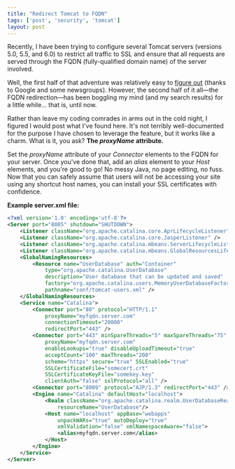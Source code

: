 ```yaml
---
title: "Redirect Tomcat to FQDN"
tags: ['post', 'security', 'tomcat']
layout: post
---
```


Recently, I have been trying to configure several Tomcat servers
(versions 5.0, 5.5, and 6.0) to restrict all traffic to SSL and ensure
that all requests are served through the FQDN (fully-qualified domain
name) of the server involved.

Well, the first half of that adventure was relatively easy to [figure
out](https://marc.info/?l=tomcat-user&m=104951559722619&w=2) (thanks to
Google and some newsgroups). However, the second half of it all—the FQDN
redirection—has been boggling my mind (and my search results) for a
little while... that is, until now.<!--more-->

Rather than leave my coding comrades in arms out in the cold night, I
figured I would post what I've found here. It's not terribly
well-documented for the purpose I have chosen to leverage the feature,
but it works like a charm. What is it, you ask? **The *proxyName*
attribute.**

Set the *proxyName* attribute of your *Connector* elements to the FQDN
for your server. Once you've done that, add an *alias* element to your
*Host* elements, and you're good to go! No messy Java, no page editing,
no fuss. Now that you can safely assume that users will not be accessing
your site using any shortcut host names, you can install your SSL
certificates with confidence.

**Example server.xml file:**

```xml
<?xml version='1.0' encoding='utf-8'?>
<Server port="8005" shutdown="SHUTDOWN">
	<Listener className="org.apache.catalina.core.AprLifecycleListener" SSLEngine="on" />
	<Listener className="org.apache.catalina.core.JasperListener" />
	<Listener className="org.apache.catalina.mbeans.ServerLifecycleListener" />
	<Listener className="org.apache.catalina.mbeans.GlobalResourcesLifecycleListener" />
	<GlobalNamingResources>
		<Resource name="UserDatabase" auth="Container"
			type="org.apache.catalina.UserDatabase"
			description="User database that can be updated and saved"
			factory="org.apache.catalina.users.MemoryUserDatabaseFactory"
			pathname="conf/tomcat-users.xml" />
	</GlobalNamingResources>
	<Service name="Catalina">
		<Connector port="80" protocol="HTTP/1.1"
			proxyName="myfqdn.server.com"
			connectionTimeout="20000"
			redirectPort="443" />
		<Connector port="443" minSpareThreads="5" maxSpareThreads="75"
			proxyName="myfqdn.server.com"
			enableLookups="true" disableUploadTimeout="true"
			acceptCount="100" maxThreads="200"
			scheme="https" secure="true" SSLEnabled="true"
			SSLCertificateFile="somecert.crt"
			SSLCertificateKeyFile="somekey.key"
			clientAuth="false" sslProtocol="all" />
		<Connector port="8009" protocol="AJP/1.3" redirectPort="443" />
		<Engine name="Catalina" defaultHost="localhost">
			<Realm className="org.apache.catalina.realm.UserDatabaseRealm"
				resourceName="UserDatabase"/>
			<Host name="localhost" appBase="webapps"
				unpackWARs="true" autoDeploy="true"
				xmlValidation="false" xmlNamespaceAware="false">
				<alias>myfqdn.server.com</alias>
			</Host>
		</Engine>
	</Service>
</Server>
```
